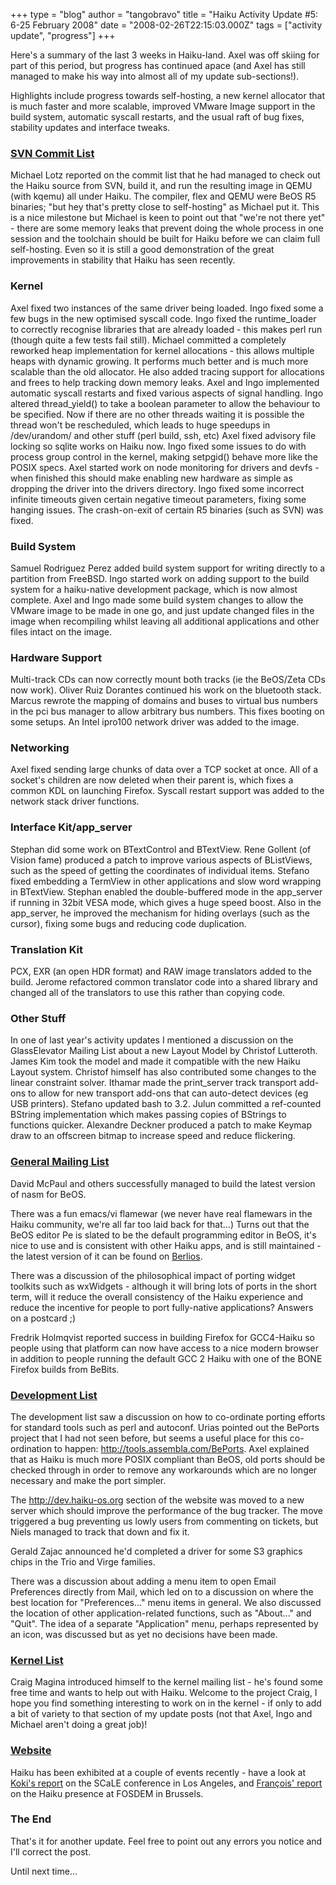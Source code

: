 +++
type = "blog"
author = "tangobravo"
title = "Haiku Activity Update #5: 6-25 February 2008"
date = "2008-02-26T22:15:03.000Z"
tags = ["activity update", "progress"]
+++

Here's a summary of the last 3 weeks in Haiku-land. Axel was off skiing for part of this period, but progress has continued apace (and Axel has still managed to make his way into almost all of my update sub-sections!).

Highlights include progress towards self-hosting, a new kernel allocator that is much faster and more scalable, improved VMware Image support in the build system, automatic syscall restarts, and the usual raft of bug fixes, stability updates and interface tweaks.

<!--break-->

<h3><a href="https://lists.berlios.de/pipermail/haiku-commits/">SVN Commit List</a></h3>

Michael Lotz reported on the commit list that he had managed to check out the Haiku source from SVN, build it, and run the resulting image in QEMU (with kqemu) all under Haiku. The compiler, flex and QEMU were BeOS R5 binaries; "but hey that's pretty close to self-hosting" as Michael put it. This is a nice milestone but Michael is keen to point out that "we're not there yet" - there are some memory leaks that prevent doing the whole process in one session and the toolchain should be built for Haiku before we can claim full self-hosting. Even so it is still a good demonstration of the great improvements in stability that Haiku has seen recently.

<h3 class="icon-app">Kernel</h3>
Axel fixed two instances of the same driver being loaded.
Ingo fixed some a few bugs in the new optimised syscall code.
Ingo fixed the runtime_loader to correctly recognise libraries that are already loaded - this makes perl run (though quite a few tests fail still).
Michael committed a completely reworked heap implementation for kernel allocations - this allows multiple heaps with dynamic growing. It performs much better and is much more scalable than the old allocator. He also added tracing support for allocations and frees to help tracking down memory leaks.
Axel and Ingo implemented automatic syscall restarts and fixed various aspects of signal handling.
Ingo altered thread_yield() to take a boolean parameter to allow the behaviour to be specified. Now if there are no other threads waiting it is possible the thread won't be rescheduled, which leads to huge speedups in /dev/urandom/ and other stuff (perl build, ssh, etc)
Axel fixed advisory file locking so sqlite works on Haiku now.
Ingo fixed some issues to do with process group control in the kernel, making setpgid() behave more like the POSIX specs.
Axel started work on node monitoring for drivers and devfs - when finished this should make enabling new hardware as simple as dropping the driver into the drivers directory.
Ingo fixed some incorrect infinite timeouts given certain negative timeout parameters, fixing some hanging issues.
The crash-on-exit of certain R5 binaries (such as SVN) was fixed.

<h3 class="icon-app">Build System</h3>
Samuel Rodriguez Perez added build system support for writing directly to a partition from FreeBSD.
Ingo started work on adding support to the build system for a haiku-native development package, which is now almost complete.
Axel and Ingo made some build system changes to allow the VMware image to be made in one go, and just update changed files in the image when recompiling whilst leaving all additional applications and other files intact on the image.

<h3 class="icon-app">Hardware Support</h3>
Multi-track CDs can now correctly mount both tracks (ie the BeOS/Zeta CDs now work).
Oliver Ruiz Dorantes continued his work on the bluetooth stack.
Marcus rewrote the mapping of domains and buses to virtual bus numbers in the pci bus manager to allow arbitrary bus numbers. This fixes booting on some setups.
An Intel ipro100 network driver was added to the image.

<h3 class="icon-app">Networking</h3>
Axel fixed sending large chunks of data over a TCP socket at once.
All of a socket's children are now deleted when their parent is, which fixes a common KDL on launching Firefox.
Syscall restart support was added to the network stack driver functions.

<h3 class="icon-app">Interface Kit/app_server</h3>
Stephan did some work on BTextControl and BTextView.
Rene Gollent (of Vision fame) produced a patch to improve various aspects of BListViews, such as the speed of getting the coordinates of individual items.
Stefano fixed embedding a TermView in other applications and slow word wrapping in BTextView.
Stephan enabled the double-buffered mode in the app_server if running in 32bit VESA mode, which gives a huge speed boost. Also in the app_server, he improved the mechanism for hiding overlays (such as the cursor), fixing some bugs and reducing code duplication.

<h3 class="icon-app">Translation Kit</h3>
PCX, EXR (an open HDR format) and RAW image translators added to the build.
Jerome refactored common translator code into a shared library and changed all of the translators to use this rather than copying code.

<h3 class="icon-app">Other Stuff</h3>
In one of last year's activity updates I mentioned a discussion on the GlassElevator Mailing List about a new Layout Model by Christof Lutteroth. James Kim took the model and made it compatible with the new Haiku Layout system. Christof himself has also contributed some changes to the linear constraint solver.
Ithamar made the print_server track transport add-ons to allow for new transport add-ons that can auto-detect devices (eg USB printers).
Stefano updated bash to 3.2.
Julun committed a ref-counted BString implementation which makes passing copies of BStrings to functions quicker.
Alexandre Deckner produced a patch to make Keymap draw to an offscreen bitmap to increase speed and reduce flickering.

<h3><a href="http://www.freelists.org/archives/openbeos/">General Mailing List</a></h3>
David McPaul and others successfully managed to build the latest version of nasm for BeOS.

There was a fun emacs/vi flamewar (we never have real flamewars in the Haiku community, we're all far too laid back for that...) Turns out that the BeOS editor Pe is slated to be the default programming editor in BeOS, it's nice to use and is consistent with other Haiku apps, and is still maintained - the latest version of it can be found on <a href="http://developer.berlios.de/projects/pe-editor/">Berlios</a>.

There was a discussion of the philosophical impact of porting widget toolkits such as wxWidgets - although it will bring lots of ports in the short term, will it reduce the overall consistency of the Haiku experience and reduce the incentive for people to port fully-native applications? Answers on a postcard ;)

Fredrik Holmqvist reported success in building Firefox for GCC4-Haiku so people using that platform can now have access to a nice modern browser in addition to people running the default GCC 2 Haiku with one of the BONE Firefox builds from BeBits.

<h3><a href="http://www.freelists.org/archives/haiku-development/">Development List</a></h3>
The development list saw a discussion on how to co-ordinate porting efforts for standard tools such as perl and autoconf. Urias pointed out the BePorts project that I had not seen before, but seems a useful place for this co-ordination to happen: <a href="http://tools.assembla.com/BePorts">http://tools.assembla.com/BePorts</a>. Axel explained that as Haiku is much more POSIX compliant than BeOS, old ports should be checked through in order to remove any workarounds which are no longer necessary and make the port simpler.

The <a href="http://dev.haiku-os.org">http://dev.haiku-os.org</a> section of the website was moved to a new server which should improve the performance of the bug tracker. The move triggered a bug preventing us lowly users from commenting on tickets, but Niels managed to track that down and fix it.

Gerald Zajac announced he'd completed a driver for some S3 graphics chips in the Trio and Virge families.

There was a discussion about adding a menu item to open Email Preferences directly from Mail, which led on to a discussion on where the best location for "Preferences..." menu items in general. We also discussed the location of other application-related functions, such as "About..." and "Quit". The idea of a separate "Application" menu, perhaps represented by an icon, was discussed but as yet no decisions have been made.

<h3><a href="http://sourceforge.net/mailarchive/forum.php?forum_name=open-beos-kernel-devel">Kernel List</a></h3>
Craig Magina introduced himself to the kernel mailing list - he's found some free time and wants to help out with Haiku. Welcome to the project Craig, I hope you find something interesting to work on in the kernel - if only to add a bit of variety to that section of my update posts (not that Axel, Ingo and Michael aren't doing a great job)!

<h3><a href="http://www.haiku-os.org">Website</a></h3>
Haiku has been exhibited at a couple of events recently - have a look at <a href="/blog/koki/2008-02-11/haiku_at_scale_6x_overall_impressions">Koki's report</a> on the SCaLE conference in Los Angeles, and <a href="/blog/mmu_man/2008-02-25/hello_from_fosdem">François' report</a> on the Haiku presence at FOSDEM in Brussels.

<h3>The End</h3>
That's it for another update. Feel free to point out any errors you notice and I'll correct the post.

Until next time...